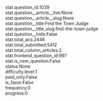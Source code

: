 stat.question_id:1039  
stat.question__article__live:None  
stat.question__article__slug:None  
stat.question__title:Find the Town Judge  
stat.question__title_slug:find-the-town-judge  
stat.question__hide:False  
stat.total_acs:2446  
stat.total_submitted:5412  
stat.total_column_articles:2  
stat.frontend_question_id:997  
stat.is_new_question:False  
status:None  
difficulty.level:1  
paid_only:False  
is_favor:False  
frequency:0  
progress:0  
